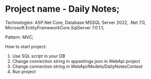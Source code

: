 # Project name - Daily Notes;
Technologies: ASP.Net Core, Database MSSQL Server 2022, .Net 7.0, Microsoft.EntityFrameworkCore.SqlServer 7.0.1.1;

Pattern: MVC;

How to start project: 
1) Use SQL script in your DB
2) Change connection string in appsetings.json in WebApi project
3) Change connection string in WebApi/Models/DailyNotesContext
4) Run project

